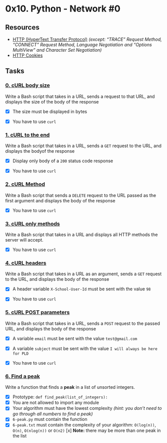 # 0x10. Python - Network #0
 
## Resources
- [HTTP (HyperText Transfer Protocol)](https://alx-intranet.hbtn.io/rltoken/rAon_EpQ6PGl8N0plySn4A) *(except: “TRACE” Request Method, “CONNECT” Request Method, Language Negotiation and “Options MultiView” and Character Set Negotiation)*
- [HTTP Cookies](https://alx-intranet.hbtn.io/rltoken/MhVCl_0oviQldWPn5oX-NQ)

## Tasks
### [0. cURL body size](./0-body_size.sh)
Write a Bash script that takes in a URL, sends a request to that URL, and displays the size of the body of the response

- [x] The size must be displayed in bytes
- [x] You have to use `curl`


### [1. cURL to the end](./1-body.sh)
Write a Bash script that takes in a URL, sends a `GET` request to the URL, and displays the bodyof the response

- [x] Display only body of a `200` status code response
- [x] You have to use `curl`


### [2. cURL Method](./2-delete.sh)
Write a Bash script that sends a `DELETE` request to the URL passed as the first argument and displays the body of the response

- [x] You have to use `curl`


### [3. cURL only methods](./3-methods.sh)
Write a Bash script that takes in a URL and displays all HTTP methods the server will accept.

- [x] You have to use `curl`


### [4. cURL headers](./4-header.sh)
Write a Bash script that takes in a URL as an argument, sends a `GET` request to the URL, and displays the body of the response

- [x] A header variable `X-School-User-Id` must be sent with the value `98`
- [x] You have to use `curl`


### [5. cURL POST parameters](./5-post_params.sh)
Write a Bash script that takes in a URL, sends a `POST` request to the passed URL, and displays the body of the response

- [x] A variable `email` must be sent with the value `test@gmail.com`
- [x] A variable `subject` must be sent with the value `I will always be here for PLD`
- [x] You have to use `curl`


### [6. Find a peak](./6-peak.py)
Write a function that finds a **peak** in a list of unsorted integers.

- [x] Prototype: `def find_peak(list_of_integers):`
- [x] You are not allowed to import any module
- [x] Your algorithm must have the lowest complexity *(hint: you don’t need to go through all numbers to find a peak)*
- [x] `6-peak.py` must contain the function
- [x] `6-peak.txt` must contain the complexity of your algorithm: `O(log(n))`, `O(n)`, `O(nlog(n))` or `O(n2)`
 [x] **Note:** there may be more than one peak in the list
